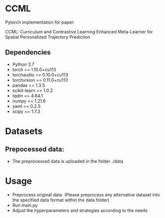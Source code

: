# CCML

Pytorch implementation for paper: 

CCML: Curriculum and Contrastive Learning Enhanced Meta-Learner for Spatial Personalized Trajectory Prediction

## Dependencies
* Python 3.7
* torch == 1.10.0+cu113
* torchaudio == 0.10.0+cu113
* torchvision == 0.11.0+cu113
* pandas == 1.3.5
* scikit-learn == 1.0.2
* tqdm == 4.64.1
* numpy == 1.21.6
* yaml == 0.2.5
* scipy == 1.7.3

# Datasets
## Prepocessed data:
* The preprocessed data is uploaded in the folder ./data

# Usage
* Preprocess original data. (Please preprocess any alternative dataset into the specified data format within the data folder)
* Run main.py
* Adjust the hyperparameters and strategies according to the needs
